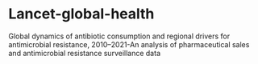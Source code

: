 # Lancet-global-health
Global dynamics of antibiotic consumption and regional drivers for antimicrobial resistance, 2010–2021-An analysis of pharmaceutical sales and antimicrobial resistance surveillance data
